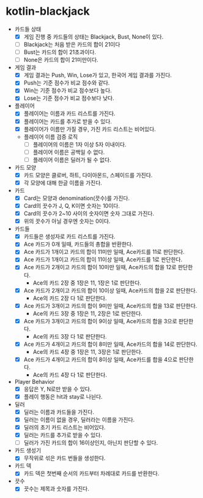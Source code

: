 # kotlin-blackjack

- 카드들 상태
    - [X] 게임 진행 중 카드들의 상태는 Blackjack, Bust, None이 있다.
    - [ ] Blackjack는 처음 받은 카드의 합이 21이다
    - [ ] Bust는 카드의 합이 21초과이다.
    - [ ] None은 카드의 합이 21미만이다.
- 게임 결과
    - [X] 게임 결과는 Push, Win, Lose가 있고, 한국어 게임 결과를 가진다.
    - [X] Push는 기준 점수가 비교 점수와 같다.
    - [X] Win는 기준 점수가 비교 점수보다 높다.
    - [X] Lose는 기준 점수가 비교 점수보다 낮다.
- 플레이어
    - [X] 플레이어는 이름과 카드 리스트를 가진다.
    - [X] 플레이어는 카드를 추가로 받을 수 있다.
    - [X] 플레이어가 이름만 가질 경우, 가진 카드 리스트는 비어있다.
    - 플레이어 이름 검증 로직
        - [ ] 플레이어의 이름은 1자 이상 5자 이내이다.
        - [ ] 플레이어 이름은 공백일 수 없다.
        - [ ] 플레이어 이름은 딜러가 될 수 없다.
- 카드 모양
    - [X] 카드 모양은 클로버, 하트, 다이아몬드, 스페이드를 가진다.
    - [X] 각 모양에 대해 한글 이름을 가진다.
- 카드
    - [X] Card는 모양과 denomination(끗수)를 가진다.
    - [X] Card의 끗수가 J, Q, K이면 숫자는 10이다.
    - [X] Card의 끗수가 2~10 사이의 숫자이면 숫자 그대로 가진다.
    - [X] 위의 끗수가 아닐 경우엔 숫자는 0이다.
- 카드들
    - [X] 카드들은 생성자로 카드 리스트를 가진다.
    - [X] Ace 카드가 0개 일때, 카드들의 총합을 반환한다.
    - [X] Ace 카드가 1개이고 카드의 합이 11미만 일때, Ace카드를 11로 판단한다.
    - [X] Ace 카드가 1개이고 카드의 합이 11이상 일때, Ace카드를 1로 판단한다.
    - [X] Ace 카드가 2개이고 카드의 합이 10미만 일때, Ace카드의 합을 12로 판단한다.
        - Ace의 카드 2장 중 1장은 11, 1장은 1로 판단한다.
    - [X] Ace 카드가 2개이고 카드의 합이 10이상 일때, Ace카드의 합을 2로 판단한다.
        - Ace의 카드 2장 다 1로 판단한다.
    - [X] Ace 카드가 3개이고 카드의 합이 9미만 일때, Ace카드의 합을 13로 판단한다.
        - Ace의 카드 3장 중 1장은 11, 2장은 1로 판단한다.
    - [X] Ace 카드가 3개이고 카드의 합이 9이상 일때, Ace카드의 합을 3으로 판단한다.
        - Ace의 카드 3장 다 1로 판단한다.
    - [X] Ace 카드가 4개이고 카드의 합이 8미만 일때, Ace카드의 합을 14로 판단한다.
        - Ace의 카드 4장 중 1장은 11, 3장은 1로 판단한다.
    - [X] Ace 카드가 4개이고 카드의 합이 8이상 일때, Ace카드를 합을 4으로 판단한다.
        - Ace의 카드 4장 다 1로 판단한다.
- Player Behavior
    - [X] 응답은 Y, N로만 받을 수 있다.
    - [X] 플레이 행동은 hit과 stay로 나뉜다.
- 딜러
    - [X] 딜러는 이름과 카드들을 가진다.
    - [X] 딜러는 이름이 없을 경우, 딜러라는 이름을 가진다.
    - [X] 딜러의 초기 카드 리스트는 비어있다.
    - [X] 딜러는 카드를 추가로 받을 수 있다.
    - [ ] 딜러가 가진 카드의 합이 16이상인지, 아닌지 판단할 수 있다.
- 카드 생성기
    - [X] 무작위로 섞은 카드 번들을 생성한다.
- 카드 덱
    - [X] 카드 덱은 첫번째 순서의 카드부터 차례대로 카드를 반환한다.
- 끗수
    - [X] 끗수는 제목과 숫자를 가진다.